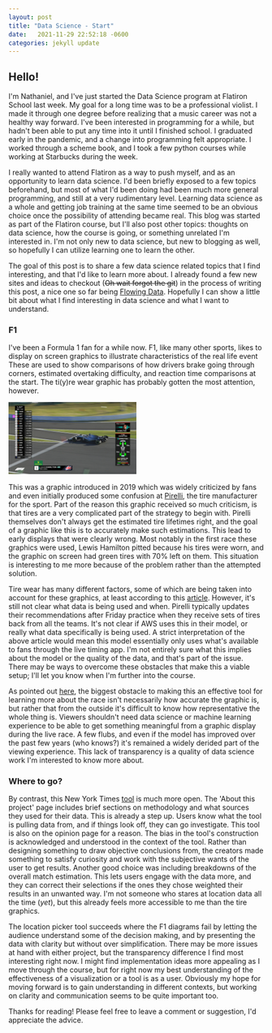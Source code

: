 ```yaml
---
layout: post
title: "Data Science - Start"
date:   2021-11-29 22:52:18 -0600
categories: jekyll update
---
```



## Hello!

I'm Nathaniel, and I've just started the Data Science program at Flatiron School last week. My goal for a long time was to be a professional violist. I made it through one degree before realizing that a music career was not a healthy way forward. I've been interested in programming for a while, but hadn't been able to put any time into it until I finished school. I graduated early in the pandemic, and a change into programming felt appropriate. I worked through a scheme book, and I took a few python courses while working at Starbucks during the week.

I really wanted to attend Flatiron as a way to push myself, and as an opportunity to learn data science. I'd been briefly exposed to a few topics beforehand, but most of what I'd been doing had been much more general programming, and still at a very rudimentary level. Learning data science as a whole and getting job training at the same time seemed to be an obvious choice once the possibility of attending became real. This blog was started as part of the Flatiron course, but I'll also post other topics: thoughts on data science, how the course is going, or something unrelated I'm interested in. I'm not only new to data science, but new to blogging as well, so hopefully I can utilize learning one to learn the other.

The goal of this post is to share a few data science related topics that I find interesting, and that I'd like to learn more about. I already found a few new sites and ideas to checkout (~~Oh wait forgot the git~~) in the process of writing this post, a nice one so far being [Flowing Data](https://flowingdata.com/). Hopefully I can show a little bit about what I find interesting in data science and what I want to understand.


### F1

I've been a Formula 1 fan for a while now. F1, like many other sports, likes to display on screen graphics to illustrate characteristics of the real life event These are used to show comparisons of how drivers brake going through corners, estimated overtaking difficulty, and reaction time comparisons at the start. The ti(y)re wear graphic has probably gotten the most attention, however.

<img src="/assets/images/racefansdotnet-f1-graphics.jpg" alt="Hamilton Pitting for New Tires" width="50%"/>


This was a graphic introduced in 2019 which was widely criticized by fans and even initially produced some confusion at [Pirelli](https://www.racefans.net/2019/10/26/f1s-new-tyre-wear-television-graphic-is-misleading-says-pirelli/), the tire manufacturer for the sport.
Part of the reason this graphic received so much criticism, is that tires are a very complicated part of the strategy to begin with. Pirelli themselves don't always get the estimated tire lifetimes right, and the goal of a graphic like this is to accurately make such estimations. This lead to early displays that were clearly wrong. Most notably in the first race these graphics were used, Lewis Hamilton pitted because his tires were worn, and the graphic on screen had green tires with 70% left on them. This situation is interesting to me more because of the problem rather than the attempted solution.

Tire wear has many different factors, some of which are being taken into account for these graphics, at least according to this [article](https://www.formula1.com/en/latest/article.explaining-the-new-tyre-performance-graphics-seen-on-tv.21CVJlHg0St8zrzaaVbU4L.html). However, it's still not clear what data is being used and when. Pirelli typically updates their recommendations after Friday practice when they receive sets of tires back from all the teams. It's not clear if AWS uses this in their model, or really what data specifically is being used. A strict interpretation of the above article would mean this model essentially only uses what's available to fans through the live timing app. I'm not entirely sure what this implies about the model or the quality of the data, and that's part of the issue. There may be ways to overcome these obstacles that make this a viable setup; I'll let you know when I'm further into the course.

As pointed out [here](https://www.youtube.com/watch?v=ppP0lMXlGtQ), the biggest obstacle to making this an effective tool for learning more about the race isn't necessarily how accurate the graphic is, but rather that from the outside it's difficult to know how representative the whole thing is. Viewers shouldn't need data science or machine learning experience to be able to get something meaningful from a graphic display during the live race. A few flubs, and even if the model has improved over the past few years (who knows?) it's remained a widely derided part of the viewing experience. This lack of transparency is a quality of data science work I'm interested to know more about.

### Where to go?

By contrast, this New York Times [tool](https://www.nytimes.com/interactive/2021/11/23/opinion/sunday/best-places-live-usa-quiz.html) is much more open. The 'About this project' page includes brief sections on methodology and what sources they used for their data. This is already a step up. Users know what the tool is pulling data from, and if things look off, they can go investigate. This tool is also on the opinion page for a reason. The bias in the tool's construction is acknowledged and understood in the context of the tool. Rather than designing something to draw objective conclusions from, the creators made something to satisfy curiosity and work with the subjective wants of the user to get results. Another good choice was including breakdowns of the overall match estimation. This lets users engage with the data more, and they can correct their selections if the ones they chose weighted their results in an unwanted way. I'm not someone who stares at location data all the time (*yet*), but this already feels more accessible to me than the tire graphics.

The location picker tool succeeds where the F1 diagrams fail by letting the audience understand some of the decision making, and by presenting the data with clarity but without over simplification. There may be more issues at hand with either project, but the transparency difference I find most interesting right now. I might find implementation ideas more appealing as I move through the course, but for right now my best understanding of the effectiveness of a visualization or a tool is as a user. Obviously my hope for moving forward is to gain understanding in different contexts, but working on clarity and communication seems to be quite important too.

Thanks for reading! Please feel free to leave a comment or suggestion, I'd appreciate the advice.



<script src="https://utteranc.es/client.js"
        repo="UpGoerFive/UpGoerFive.github.io"
        issue-term="pathname"
        theme="github-dark"
        crossorigin="anonymous"
        async>
</script>

